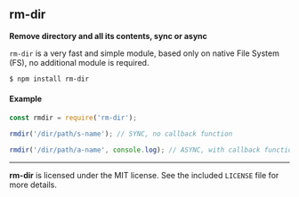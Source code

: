 ## rm-dir

**Remove directory and all its contents, sync or async**

`rm-dir` is a very fast and simple module, based only on native File System (FS), no additional module is required.

```sh
$ npm install rm-dir
```
#### Example
```js
const rmdir = require('rm-dir');

rmdir('/dir/path/s-name'); // SYNC, no callback function

rmdir('/dir/path/a-name', console.log); // ASYNC, with callback function
```
--------------------------------------------------------
**rm-dir** is licensed under the MIT license. See the included `LICENSE` file for more details.
